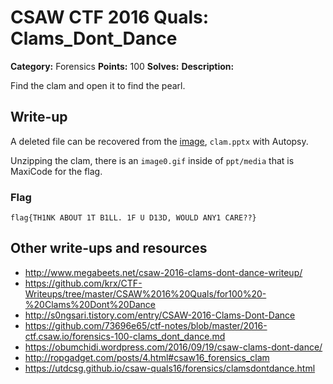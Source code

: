 # CSAW CTF 2016 Quals: Clams_Dont_Dance

**Category:** Forensics
**Points:** 100
**Solves:**
**Description:**

Find the clam and open it to find the pearl. 


## Write-up

A deleted file can be recovered from the [image](https://github.com/isislab/CSAW-CTF-2016-Quals/blob/master/Forensics/Clams_Dont_Dance/out.img), `clam.pptx` with Autopsy.

Unzipping the clam, there is an `image0.gif` inside of `ppt/media` that is MaxiCode for the flag.

### Flag

`flag{TH1NK ABOUT 1T B1LL. 1F U D13D, WOULD ANY1 CARE??}`

## Other write-ups and resources

* http://www.megabeets.net/csaw-2016-clams-dont-dance-writeup/
* https://github.com/krx/CTF-Writeups/tree/master/CSAW%2016%20Quals/for100%20-%20Clams%20Dont%20Dance
* http://s0ngsari.tistory.com/entry/CSAW-2016-Clams-Dont-Dance
* https://github.com/73696e65/ctf-notes/blob/master/2016-ctf.csaw.io/forensics-100-clams_dont_dance.md
* https://obumchidi.wordpress.com/2016/09/19/csaw-clams-dont-dance/
* http://ropgadget.com/posts/4.html#csaw16_forensics_clam
* https://utdcsg.github.io/csaw-quals16/forensics/clamsdontdance.html
